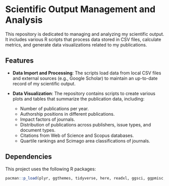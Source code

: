 # Scientific Output Management and Analysis

This repository is dedicated to managing and analyzing my scientific output. It includes various R scripts that process data stored in CSV files, calculate metrics, and generate data visualizations related to my publications.

## Features

- **Data Import and Processing**: The scripts load data from local CSV files and external sources (e.g., Google Scholar) to maintain an up-to-date record of my scientific output.

- **Data Visualization**: The repository contains scripts to create various plots and tables that summarize the publication data, including:
  - Number of publications per year.
  - Authorship positions in different publications.
  - Impact factors of journals.
  - Distribution of publications across publishers, issue types, and document types.
  - Citations from Web of Science and Scopus databases.
  - Quartile rankings and Scimago area classifications of journals.

## Dependencies

This project uses the following R packages:

```r
pacman::p_load(plyr, ggthemes, tidyverse, here, readxl, ggsci, ggpmisc, ggforce, scales, lubridate, ggrepel, ggpubr)
```
